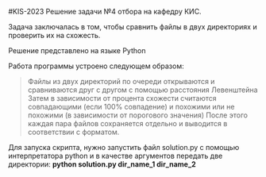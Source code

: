 #KIS-2023
Решение задачи №4 отбора на кафедру КИС.

Задача заключалась в том, чтобы сравнить файлы в двух директориях и проверить их на схожесть.

Решение представлено на языке Python

Работа программы устроено следующем образом:
> Файлы из двух директорий по очереди открываются и сравниваются друг с другом с помощью расстояния Левенштейна
> Затем в зависимости от процента схожести считаются совпадающими (если 100% совпадение) и похожими или не похожими (в зависимости от порогового значения)
> После этого каждая пара файлов сохраняется отдельно и выводится в соответствии с форматом.

Для запуска скрипта, нужно запустить файл solution.py с помощью интерпретатора python и в качестве аргументов передать две директории:
__python solution.py dir_name_1 dir_name_2__
